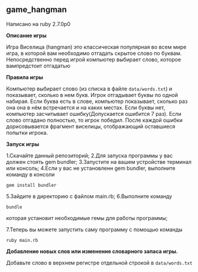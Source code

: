 ## **game_hangman**

Написано на ruby 2.7.0р0

**Описание игры**

Игра Виселица (hangman) это классическая популярная во всем мире игра,
в которой вам необходимо отгадать скрытое слово по буквам.
Непосредственно перед игрой компьютер выбирает слово, которое вампредстоит отгадатью

**Правила игры**

Компьютер выбирает слово (из списка в файле `data/words.txt`) и показывает,
сколько в нем букв. Игрок отгадывает буквы по одной набирая.
Если буква есть в слове, компьютер показывает, сколько раз она она
в нём встречается и на каких местах.
Если буквы нет, компьютер засчитывает ошибку(Допускается ошибится 7 раз).
Если слово отгадано полностью, то игрок победил. После каждой ошибки
дорисовывается фрагмент виселицы, отображающий оставшиеся попытки игрока.

**Запуск игры**

1.Скачайте данный репозиторий;
2.Для запуска программы у вас должен стоять gem bundler;
3.Запустите на вашем устройстве терминал или консоль;
4.Если у вас не установленн gem bundler, выполните команду в консоли

```gem install bundler```

5.Зайдите в директорию с файлом main.rb;
6.Выполните команду

```bundle```

которая установит необходимые гемы для работы программы;

7.Теперь вы можете запустить саму программу с помощью команды

```ruby main.rb```



**Добавление новых слов или изменение словарного запаса игры.**

Добавьте слово в верхнем регистре отдельной строкой в `data/words.txt`
